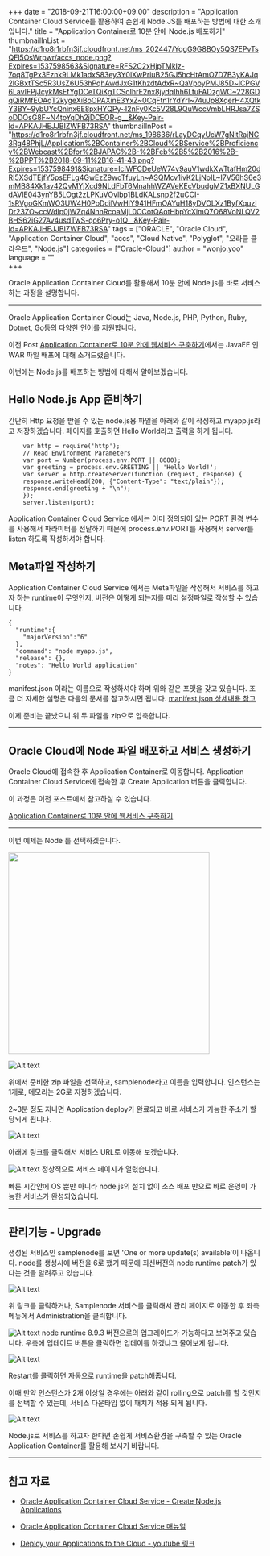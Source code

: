 +++
date = "2018-09-21T16:00:00+09:00"
description = "Application Container Cloud Service를 활용하여 손쉽게 Node.JS를 배포하는 방법에 대한 소개입니다."
title = "Application Container로 10분 안에 Node.js 배포하기"
thumbnailInList = "https://d1ro8r1rbfn3jf.cloudfront.net/ms_202447/YqgG9G8BOy5QS7EPvTsQFl5OsWrpwr/accs_node.png?Expires=1537598563&Signature=RFS2C2xHjpTMkIz-7oq8TgPx3Eznk9LMk1adxS83ey3Y0lXwPriuB25GJ5hcHtAmO7D7B3yKAJq2lGBxtTSc5R3UsZ6U53hPqhAwdJxG1tKhzdtAdxR~QaVpbyPMJ85D~lCPGV6LavIFPjJcykMsEfYgDCeTQiKgTCSoIhrE2nx8jydqIhh6LtuFADzgWC~228GDqQiRMfEOAqT2kygeXiBoOPAXinE3YxZ~0CqFtn1rYdYrI~74uJp8XqerH4XQtkY3BY~9ybUYcQninx6E8pxHYQPy~I2nFy0Kc5V28L9QuWccVmbLHRJsa7ZSoDDOsG8F~N4tpYqDh2jDCEOR-g__&Key-Pair-Id=APKAJHEJJBIZWFB73RSA"
thumbnailInPost = "https://d1ro8r1rbfn3jf.cloudfront.net/ms_198636/rLayDCqyUcW7gNitRajNC3Rg48PhjL/Application%2BContainer%2BCloud%2BService%2BProficiency%2BWebcast%2Bfor%2BJAPAC%2B-%2BFeb%2B5%2B2016%2B-%2BPPT%2B2018-09-11%2B16-41-43.png?Expires=1537598491&Signature=IclWFCDeUeW74v9auV1wdkXwTtafHm20dRI5XSdTEjfY5psEFLg4GwEzZ9woTfuyLn~ASQMcv1ivK2LjNoIL~I7V56hS6e3mMB84Xk1av42QvMYjXcd9NLdFbT6MnahhWZAVeKEcVbudgMZ1xBXNULGdAVlE043ynYB5LOgt2zLPKuVOvlbp1BLdKALsnp2f2uCCI-1sRVgoGKmWO3UW4H0PoDdilVwHIY941HFmOAYuH18yDVOLXz1ByfXquzlDr23ZO~ccWdlp0jWZq4NnnRcoaMjL0CCotQAotHbpYcXimQ7O68VoNLQV2BHS62iG27Av4usdTwS-qo6Pry-o1Q__&Key-Pair-Id=APKAJHEJJBIZWFB73RSA"
tags = ["ORACLE", "Oracle Cloud", "Application Container Cloud", "accs", "Cloud Native", "Polyglot", "오라클 클라우드", "Node.js"]
categories = ["Oracle-Cloud"]
author = "wonjo.yoo"
language = ""  
+++

Oracle Application Container Cloud를 활용해서 10분 안에 Node.js를 바로 서비스하는 과정을 설명합니다.

***
Oracle Application Container Cloud는 Java, Node.js, PHP, Python, Ruby, Dotnet, Go등의 다양한 언어를 지원합니다.

이전 Post [Application Container로 10분 안에 웹서비스 구축하기](http://www.oracloud.kr/post/accs001/)에서는 JavaEE 인 WAR 파일 배포에 대해 소개드렸습니다.

이번에는 Node.js를 배포하는 방법에 대해서 알아보겠습니다.

## Hello Node.js App 준비하기
간단히 Http 요청을 받을 수 있는 node.js용 파일을 아래와 같이 작성하고 myapp.js라고 저장하겠습니다.
페이지를 호출하면 Hello World라고 출력을 하게 됩니다.

```
    var http = require('http');
    // Read Environment Parameters
    var port = Number(process.env.PORT || 8080);
    var greeting = process.env.GREETING || 'Hello World!';
    var server = http.createServer(function (request, response) {
    response.writeHead(200, {"Content-Type": "text/plain"});
    response.end(greeting + "\n");
    });
    server.listen(port);
```
Application Container Cloud Service 에서는 이미 정의되어 있는 PORT 환경 변수를 사용해서 파라미터를 전달하기 때문에 process.env.PORT를 사용해서 server를 listen 하도록 작성하셔야 합니다.

## Meta파일 작성하기

Application Container Cloud Service 에서는 Meta파일을 작성해서 서비스를 하고자 하는 runtime이 무엇인지, 버전은 어떻게 되는지를 미리 설정파일로 작성할 수 있습니다.

```
{
  "runtime":{
    "majorVersion":"6"
  },
  "command": "node myapp.js",
  "release": {},
  "notes": "Hello World application"
}
```
manifest.json 이라는 이름으로 작성하셔야 하며 위와 같은 포맷을 갖고 있습니다.
조금 더 자세한 설명은 다음의 문서를 참고하시면 됩니다.
[manifest.json 상세내용 참고](https://docs.oracle.com/en/cloud/paas/app-container-cloud/dvcjv/creating-manifest-json-file.html)

이제 준비는 끝났으니 위 두 파일을 zip으로 압축합니다.

***
## Oracle Cloud에 Node 파일 배포하고 서비스 생성하기
Oracle Cloud에 접속한 후 Application Container로 이동합니다.
Application Container Cloud Service에 접속한 후 Create Application 버튼을 클릭합니다.

이 과정은 이전 포스트에서 참고하실 수 있습니다.

[Application Container로 10분 안에 웹서비스 구축하기](http://www.oracloud.kr/post/accs001/)

***
 
이번 예제는 Node 를 선택하겠습니다.

<img src="https://monosnap.com/image/IqlJ5ba7cYJT0Cvq4MhZW3oYkiOT9P.png" width=400>

![Alt text](https://monosnap.com/image/ckqEm8koLxPmoRrNJRAPsQb12RvlIy.png)

위에서 준비한 zip 파일을 선택하고, samplenode라고 이름을 입력합니다.
인스턴스는 1개로, 메모리는 2G로 지정하겠습니다.

2~3분 정도 지나면 Application deploy가 완료되고 바로 서비스가 가능한 주소가 할당되게 됩니다.

![Alt text](https://monosnap.com/image/zdVk2RCZouAIy91WheMCz7lXDhqBPQ.png)

아래에 링크를 클릭해서 서비스 URL로 이동해 보겠습니다.

![Alt text](https://monosnap.com/image/fnsbODzVAPdYfzhSzXcHnE6C1rJOrn)
정상적으로 서비스 페이지가 열렸습니다.

빠른 시간안에 OS 뿐만 아니라 node.js의 설치 없이 소스 배포 만으로 바로 운영이 가능한 서비스가 완성되었습니다.

***
## 관리기능 - Upgrade
생성된 서비스인 samplenode를 보면 'One or more update(s) available'이 나옵니다.
node를 생성시에 버전을 6로 했기 때문에 최신버전의 node runtime patch가 있다는 것을 알려주고 있습니다.

![Alt text](https://monosnap.com/image/ela3Rzo78jQyLmaY9VNRkMqw9EPpbt.png)

위 링크를 클릭하거나, Samplenode 서비스를 클릭해서 관리 페이지로 이동한 후 좌측메뉴에서 Administration을 클릭합니다.

![Alt text](https://monosnap.com/image/MbITIz7BBO0XALQ4BzwbER2hkqGWWT.png)
node runtime 8.9.3 버전으로의 업그레이드가 가능하다고 보여주고 있습니다.
우측에 업데이트 버튼을 클릭하면 업데이틀 하겠냐고 물어보게 됩니다.

![Alt text](https://monosnap.com/image/sBav8c91lzSYifgEGvotTyp0x6EXUE)

Restart를 클릭하면 자동으로 runtime을 patch해줍니다.

이때 만약 인스턴스가 2개 이상일 경우에는 아래와 같이 rolling으로 patch를 할 것인지를 선택할 수 있는데, 서비스 다운타임 없이 패치가 적용 되게 됩니다.

![Alt text](https://monosnap.com/image/KmC6c9Q1A0ZPKHnxwlgBsZF54N8zog.png)


Node.js로 서비스를 하고자 한다면 손쉽게 서비스환경을 구축할 수 있는 Oracle Application Container를 활용해 보시기 바랍니다.

***
## 참고 자료
- [Oracle Application Container Cloud Service - Create Node.js Applications](https://docs.oracle.com/en/cloud/paas/app-container-cloud/create-sample-node.js-applications.html)

- [Oracle Application Container Cloud Service 매뉴얼](https://docs.oracle.com/en/cloud/paas/app-container-cloud/index.html)

- [Deploy your Applications to the Cloud - youtube 링크](https://www.youtube.com/watch?v=NqeuyUuuXrU)